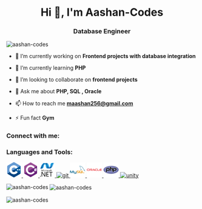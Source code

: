 <h1 align="center">Hi 👋, I'm Aashan-Codes</h1>
<h3 align="center">Database Engineer</h3>

<p align="left"> <img src="https://komarev.com/ghpvc/?username=aashan-codes&label=Profile%20views&color=0e75b6&style=flat" alt="aashan-codes" /> </p>


- 🔭 I’m currently working on **Frontend projects with database integration**

- 🌱 I’m currently learning **PHP**

- 👯 I’m looking to collaborate on **frontend projects**

- 💬 Ask me about **PHP, SQL , Oracle**

- 📫 How to reach me **maashan256@gmail.com**

- ⚡ Fun fact **Gym**

<h3 align="left">Connect with me:</h3>
<p align="left">
</p>

<h3 align="left">Languages and Tools:</h3>
<p align="left"> <a href="https://www.w3schools.com/cpp/" target="_blank" rel="noreferrer"> <img src="https://raw.githubusercontent.com/devicons/devicon/master/icons/cplusplus/cplusplus-original.svg" alt="cplusplus" width="40" height="40"/> </a> <a href="https://www.w3schools.com/cs/" target="_blank" rel="noreferrer"> <img src="https://raw.githubusercontent.com/devicons/devicon/master/icons/csharp/csharp-original.svg" alt="csharp" width="40" height="40"/> </a> <a href="https://dotnet.microsoft.com/" target="_blank" rel="noreferrer"> <img src="https://raw.githubusercontent.com/devicons/devicon/master/icons/dot-net/dot-net-original-wordmark.svg" alt="dotnet" width="40" height="40"/> </a> <a href="https://git-scm.com/" target="_blank" rel="noreferrer"> <img src="https://www.vectorlogo.zone/logos/git-scm/git-scm-icon.svg" alt="git" width="40" height="40"/> </a> <a href="https://www.mysql.com/" target="_blank" rel="noreferrer"> <img src="https://raw.githubusercontent.com/devicons/devicon/master/icons/mysql/mysql-original-wordmark.svg" alt="mysql" width="40" height="40"/> </a> <a href="https://www.oracle.com/" target="_blank" rel="noreferrer"> <img src="https://raw.githubusercontent.com/devicons/devicon/master/icons/oracle/oracle-original.svg" alt="oracle" width="40" height="40"/> </a> <a href="https://www.php.net" target="_blank" rel="noreferrer"> <img src="https://raw.githubusercontent.com/devicons/devicon/master/icons/php/php-original.svg" alt="php" width="40" height="40"/> </a> <a href="https://unity.com/" target="_blank" rel="noreferrer"> <img src="https://www.vectorlogo.zone/logos/unity3d/unity3d-icon.svg" alt="unity" width="40" height="40"/> </a> </p>

<p><img align="left" src="https://github-readme-stats.vercel.app/api/top-langs?username=aashan-codes&show_icons=true&locale=en&layout=compact&theme=dark" alt="aashan-codes" /></p>

<p>&nbsp;<img align="center" src="https://github-readme-stats.vercel.app/api?username=aashan-codes&show_icons=true&locale=en&theme=dark" alt="aashan-codes" /></p>

<p><img align="center" src="https://github-readme-streak-stats.herokuapp.com/?user=aashan-codes&theme=dark" alt="aashan-codes" /></p>

